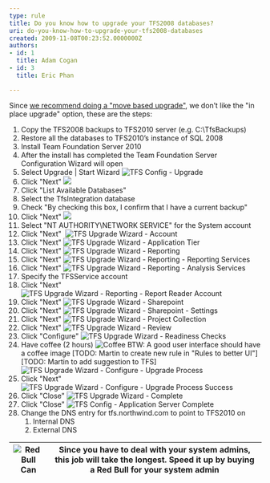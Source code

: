 ```yaml
---
type: rule
title: Do you know how to upgrade your TFS2008 databases?
uri: do-you-know-how-to-upgrade-your-tfs2008-databases
created: 2009-11-08T00:23:52.0000000Z
authors:
- id: 1
  title: Adam Cogan
- id: 3
  title: Eric Phan

---
```


 
Since [we recommend doing a "move based upgrade"](/TFS/RulesToBetterTFS2010Migration/Pages/MigrationChoices.aspx), we don’t like the "in place upgrade" option, these are the steps:

1. Copy the TFS2008 backups to TFS2010 server (e.g. C:\TfsBackups)
2. Restore all the databases to TFS2010’s instance of SQL 2008
3. Install Team Foundation Server 2010
4. After the install has completed the Team Foundation Server Configuration Wizard will open
5. Select Upgrade | Start Wizard
![TFS Config - Upgrade](/TFS/RulesToBetterTFS2010Migration/PublishingImages/01-TFS%20Config%20-%20Upgrade.png)
6. Click "Next"
![](/TFS/RulesToBetterTFS2010Migration/PublishingImages/02-TFS%20Upgrade%20Wizard%20-%20Upgrade.png)
7. Click "List Available Databases"
8. Select the TfsIntegration database
9. Check "By checking this box, I confirm that I have a current backup"
10. Click "Next"
![](/TFS/RulesToBetterTFS2010Migration/PublishingImages/03-TFS%20Upgrade%20Wizard%20-%20Databases.png)
11. Select "NT AUTHORITY\NETWORK SERVICE" for the System account
12. Click "Next" 
![TFS Upgrade Wizard - Account](/TFS/RulesToBetterTFS2010Migration/PublishingImages/04-TFS%20Upgrade%20Wizard%20-%20Account.png)
13. Click "Next"
![TFS Upgrade Wizard - Application Tier](/TFS/RulesToBetterTFS2010Migration/PublishingImages/05-TFS%20Upgrade%20Wizard%20-%20Application%20Tier.png)
14. Click "Next"
![TFS Upgrade Wizard - Reporting](/TFS/RulesToBetterTFS2010Migration/PublishingImages/06-TFS%20Upgrade%20Wizard%20-%20Reporting.png)
15. Click "Next"
![TFS Upgrade Wizard - Reporting - Reporting Services](/TFS/RulesToBetterTFS2010Migration/PublishingImages/07-TFS%20Upgrade%20Wizard%20-%20Reporting%20-%20Reporting%20Services.png)
16. Click "Next"
![TFS Upgrade Wizard - Reporting - Analysis Services](/TFS/RulesToBetterTFS2010Migration/PublishingImages/08-TFS%20Upgrade%20Wizard%20-%20Reporting%20-%20Analysis%20Services.png)
17. Specify the TFSService account
18. Click "Next"
![TFS Upgrade Wizard - Reporting - Report Reader Account](/TFS/RulesToBetterTFS2010Migration/PublishingImages/09-TFS%20Upgrade%20Wizard%20-%20Reporting%20-%20Report%20Reader%20Account.png)
19. Click "Next"
![TFS Upgrade Wizard - Sharepoint](/TFS/RulesToBetterTFS2010Migration/PublishingImages/10-TFS%20Upgrade%20Wizard%20-%20Sharepoint.png)
20. Click "Next"
![TFS Upgrade Wizard - Sharepoint - Settings](/TFS/RulesToBetterTFS2010Migration/PublishingImages/11-TFS%20Upgrade%20Wizard%20-%20Sharepoint%20-%20Settings.png)
21. Click "Next"
![TFS Upgrade Wizard - Project Collection](/TFS/RulesToBetterTFS2010Migration/PublishingImages/12-TFS%20Upgrade%20Wizard%20-%20Project%20Collection.png)
22. Click "Next"
![TFS Upgrade Wizard - Review](/TFS/RulesToBetterTFS2010Migration/PublishingImages/13-TFS%20Upgrade%20Wizard%20-%20Review.png)
23. Click "Configure"
![TFS Upgrade Wizard - Readiness Checks](/TFS/RulesToBetterTFS2010Migration/PublishingImages/14-TFS%20Upgrade%20Wizard%20-%20Readiness%20Checks.png)
24. Have coffee (2 hours)
![Coffee](/TFS/RulesToBetterTFS2010Migration/PublishingImages/coffee-cup.jpg)
BTW: A good user interface should have a coffee image 
[TODO: Martin to create new rule in "Rules to better UI"]
[TODO: Martin to add suggestion to TFS]
![TFS Upgrade Wizard - Configure - Upgrade Process](/TFS/RulesToBetterTFS2010Migration/PublishingImages/15-TFS%20Upgrade%20Wizard%20-%20Configure%20-%20Upgrade%20Process.png)
25. Click "Next"
![TFS Upgrade Wizard - Configure - Upgrade Process Success](/TFS/RulesToBetterTFS2010Migration/PublishingImages/16-TFS%20Upgrade%20Wizard%20-%20Configure%20-%20Upgrade%20Process%20Success.png)
26. Click "Close"
![TFS Upgrade Wizard - Complete](/TFS/RulesToBetterTFS2010Migration/PublishingImages/17-TFS%20Upgrade%20Wizard%20-%20Complete.png)
27. Click "Close"
![TFS Config - Application Server Complete](/TFS/RulesToBetterTFS2010Migration/PublishingImages/18-TFS%20Config%20-%20Application%20Server%20Complete.png)
28. Change the DNS entry for tfs.northwind.com to point to TFS2010 on
    1. Internal DNS
    2. External DNS



| ![Red Bull Can](/TFS/RulesToBetterTFS2010Migration/PublishingImages/redbull.jpg) | Since you have to deal with your system admins, this job will take the longest. Speed it up by buying a Red Bull for your system admin |
| --- | --- |

 
